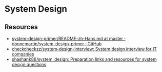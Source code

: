 # System Design

## Resources

- [system-design-primer/README-zh-Hans.md at master · donnemartin/system-design-primer · GitHub](https://github.com/donnemartin/system-design-primer/blob/master/README-zh-Hans.md)
- [checkcheckzz/system-design-interview: System design interview for IT companies](https://github.com/checkcheckzz/system-design-interview)
- [shashank88/system_design: Preparation links and resources for system design questions](https://github.com/shashank88/system_design)
